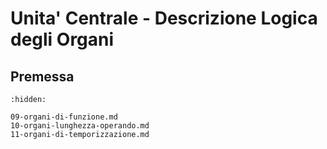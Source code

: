 # Unita' Centrale - Descrizione Logica degli Organi

## Premessa

```{toctree}
:hidden:

09-organi-di-funzione.md
10-organi-lunghezza-operando.md
11-organi-di-temporizzazione.md
```
